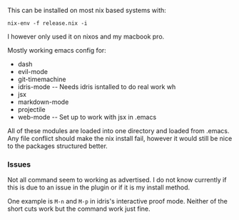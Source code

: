 
This can be installed on most nix based systems with:

`nix-env -f release.nix -i`

I however only used it on nixos and my macbook pro.


Mostly working emacs config for:

* dash
* evil-mode
* git-timemachine
* idris-mode -- Needs idris isntalled to do real work wh
* jsx
* markdown-mode
* projectile
* web-mode -- Set up to work with jsx in .emacs

All of these modules are loaded into one directory and loaded from .emacs. Any
file conflict should make the nix install fail, however it would still be nice
to the packages structured better.

### Issues

Not all command seem to working as advertised. I do not know currently if this
is due to an issue in the plugin or if it is my install method.

One example is `M-n` and `M-p` in idris's interactive proof mode.  Neither of
the short cuts work but the command work just fine.
